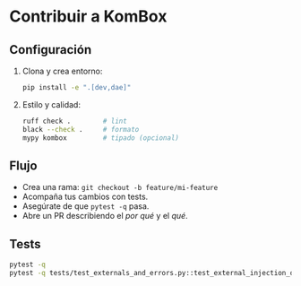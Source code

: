 # Contribuir a KomBox

## Configuración
1. Clona y crea entorno:
   ```bash
   pip install -e ".[dev,dae]"
   ```
2. Estilo y calidad:
   ```bash
   ruff check .        # lint
   black --check .     # formato
   mypy kombox         # tipado (opcional)
   ```

## Flujo
- Crea una rama: `git checkout -b feature/mi-feature`
- Acompaña tus cambios con tests.
- Asegúrate de que `pytest -q` pasa.
- Abre un PR describiendo el *por qué* y el *qué*.

## Tests
```bash
pytest -q
pytest -q tests/test_externals_and_errors.py::test_external_injection_ok
```
